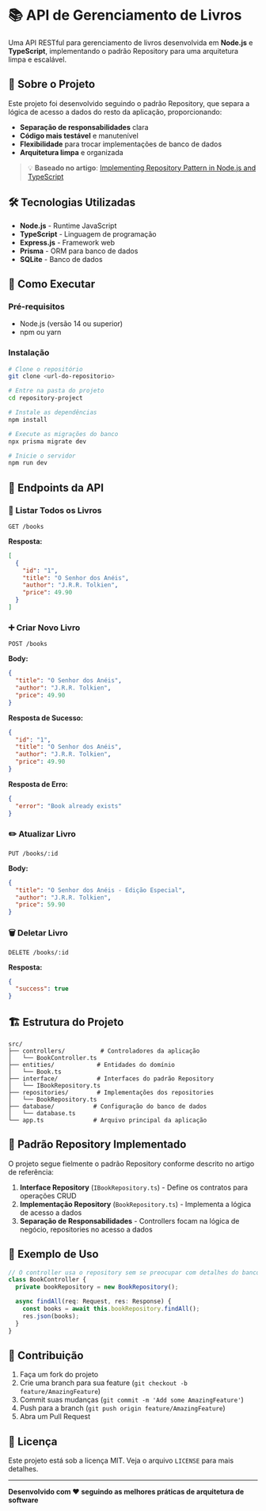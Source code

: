 # 📚 API de Gerenciamento de Livros

Uma API RESTful para gerenciamento de livros desenvolvida em **Node.js** e **TypeScript**, implementando o padrão Repository para uma arquitetura limpa e escalável.

## 🎯 Sobre o Projeto

Este projeto foi desenvolvido seguindo o padrão Repository, que separa a lógica de acesso a dados do resto da aplicação, proporcionando:

- **Separação de responsabilidades** clara
- **Código mais testável** e manutenível
- **Flexibilidade** para trocar implementações de banco de dados
- **Arquitetura limpa** e organizada

> 💡 **Baseado no artigo**: [Implementing Repository Pattern in Node.js and TypeScript](https://4markdown.com/understanding-repository-pattern-in-nodejs-and-typescript/)

## 🛠️ Tecnologias Utilizadas

- **Node.js** - Runtime JavaScript
- **TypeScript** - Linguagem de programação
- **Express.js** - Framework web
- **Prisma** - ORM para banco de dados
- **SQLite** - Banco de dados

## 🚀 Como Executar

### Pré-requisitos
- Node.js (versão 14 ou superior)
- npm ou yarn

### Instalação

```bash
# Clone o repositório
git clone <url-do-repositorio>

# Entre na pasta do projeto
cd repository-project

# Instale as dependências
npm install

# Execute as migrações do banco
npx prisma migrate dev

# Inicie o servidor
npm run dev
```

## 📡 Endpoints da API

### 📖 Listar Todos os Livros
```http
GET /books
```

**Resposta:**
```json
[
  {
    "id": "1",
    "title": "O Senhor dos Anéis",
    "author": "J.R.R. Tolkien",
    "price": 49.90
  }
]
```

### ➕ Criar Novo Livro
```http
POST /books
```

**Body:**
```json
{
  "title": "O Senhor dos Anéis",
  "author": "J.R.R. Tolkien",
  "price": 49.90
}
```

**Resposta de Sucesso:**
```json
{
  "id": "1",
  "title": "O Senhor dos Anéis",
  "author": "J.R.R. Tolkien",
  "price": 49.90
}
```

**Resposta de Erro:**
```json
{
  "error": "Book already exists"
}
```

### ✏️ Atualizar Livro
```http
PUT /books/:id
```

**Body:**
```json
{
  "title": "O Senhor dos Anéis - Edição Especial",
  "author": "J.R.R. Tolkien",
  "price": 59.90
}
```

### 🗑️ Deletar Livro
```http
DELETE /books/:id
```

**Resposta:**
```json
{
  "success": true
}
```

## 🏗️ Estrutura do Projeto

```
src/
├── controllers/          # Controladores da aplicação
│   └── BookController.ts
├── entities/            # Entidades do domínio
│   └── Book.ts
├── interface/           # Interfaces do padrão Repository
│   └── IBookRepository.ts
├── repositories/        # Implementações dos repositories
│   └── BookRepository.ts
├── database/           # Configuração do banco de dados
│   └── database.ts
└── app.ts              # Arquivo principal da aplicação
```

## 🔧 Padrão Repository Implementado

O projeto segue fielmente o padrão Repository conforme descrito no artigo de referência:

1. **Interface Repository** (`IBookRepository.ts`) - Define os contratos para operações CRUD
2. **Implementação Repository** (`BookRepository.ts`) - Implementa a lógica de acesso a dados
3. **Separação de Responsabilidades** - Controllers focam na lógica de negócio, repositories no acesso a dados

## 📝 Exemplo de Uso

```typescript
// O controller usa o repository sem se preocupar com detalhes do banco
class BookController {
  private bookRepository = new BookRepository();

  async findAll(req: Request, res: Response) {
    const books = await this.bookRepository.findAll();
    res.json(books);
  }
}
```

## 🤝 Contribuição

1. Faça um fork do projeto
2. Crie uma branch para sua feature (`git checkout -b feature/AmazingFeature`)
3. Commit suas mudanças (`git commit -m 'Add some AmazingFeature'`)
4. Push para a branch (`git push origin feature/AmazingFeature`)
5. Abra um Pull Request

## 📄 Licença

Este projeto está sob a licença MIT. Veja o arquivo `LICENSE` para mais detalhes.

---

**Desenvolvido com ❤️ seguindo as melhores práticas de arquitetura de software** 